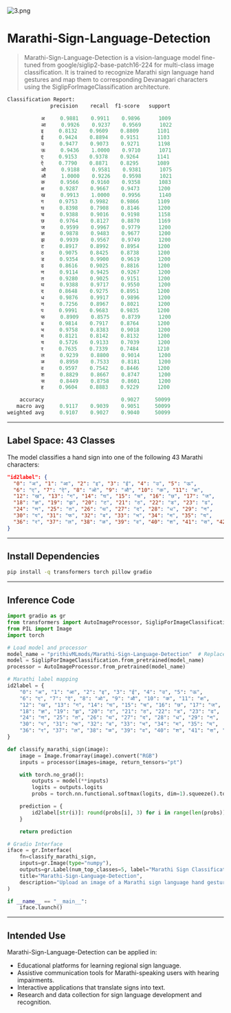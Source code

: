 
![3.png](https://cdn-uploads.huggingface.co/production/uploads/65bb837dbfb878f46c77de4c/LLJF46Rwk7iRR_AOXA5vl.png)

# Marathi-Sign-Language-Detection

> Marathi-Sign-Language-Detection is a vision-language model fine-tuned from google/siglip2-base-patch16-224 for multi-class image classification. It is trained to recognize Marathi sign language hand gestures and map them to corresponding Devanagari characters using the SiglipForImageClassification architecture.

```py
Classification Report:
              precision    recall  f1-score   support

           अ     0.9881    0.9911    0.9896      1009
           आ     0.9926    0.9237    0.9569      1022
           इ     0.8132    0.9609    0.8809      1101
           ई     0.9424    0.8894    0.9151      1103
           उ     0.9477    0.9073    0.9271      1198
           ऊ     0.9436    1.0000    0.9710      1071
           ए     0.9153    0.9378    0.9264      1141
           ऐ     0.7790    0.8871    0.8295      1089
           ओ     0.9188    0.9581    0.9381      1075
           औ     1.0000    0.9226    0.9598      1021
           क     0.9566    0.9160    0.9358      1083
           क्ष     0.9287    0.9667    0.9473      1200
           ख     0.9913    1.0000    0.9956      1140
           ग     0.9753    0.9982    0.9866      1109
           घ     0.8398    0.7908    0.8146      1200
           च     0.9388    0.9016    0.9198      1158
           छ     0.9764    0.8127    0.8870      1169
           ज     0.9599    0.9967    0.9779      1200
           ज्ञ     0.9878    0.9483    0.9677      1200
           झ     0.9939    0.9567    0.9749      1200
           ट     0.8917    0.8992    0.8954      1200
           ठ     0.9075    0.8425    0.8738      1200
           ड     0.9354    0.9900    0.9619      1200
           ढ     0.8616    0.9025    0.8816      1200
           ण     0.9114    0.9425    0.9267      1200
           त     0.9280    0.9025    0.9151      1200
           थ     0.9388    0.9717    0.9550      1200
           द     0.8648    0.9275    0.8951      1200
           ध     0.9876    0.9917    0.9896      1200
           न     0.7256    0.8967    0.8021      1200
           प     0.9991    0.9683    0.9835      1200
           फ     0.8909    0.8575    0.8739      1200
           ब     0.9814    0.7917    0.8764      1200
           भ     0.9758    0.8383    0.9018      1200
           म     0.8121    0.8142    0.8132      1200
           य     0.5726    0.9133    0.7039      1200
           र     0.7635    0.7339    0.7484      1210
           ल     0.9239    0.8800    0.9014      1200
           ळ     0.8950    0.7533    0.8181      1200
           व     0.9597    0.7542    0.8446      1200
           श     0.8829    0.8667    0.8747      1200
           स     0.8449    0.8758    0.8601      1200
           ह     0.9604    0.8883    0.9229      1200

    accuracy                         0.9027     50099
   macro avg     0.9117    0.9039    0.9051     50099
weighted avg     0.9107    0.9027    0.9040     50099
```

---

## Label Space: 43 Classes

The model classifies a hand sign into one of the following 43 Marathi characters:

```json
"id2label": {
  "0": "अ", "1": "आ", "2": "इ", "3": "ई", "4": "उ", "5": "ऊ",
  "6": "ए", "7": "ऐ", "8": "ओ", "9": "औ", "10": "क", "11": "क्ष",
  "12": "ख", "13": "ग", "14": "घ", "15": "च", "16": "छ", "17": "ज",
  "18": "ज्ञ", "19": "झ", "20": "ट", "21": "ठ", "22": "ड", "23": "ढ",
  "24": "ण", "25": "त", "26": "थ", "27": "द", "28": "ध", "29": "न",
  "30": "प", "31": "फ", "32": "ब", "33": "भ", "34": "म", "35": "य",
  "36": "र", "37": "ल", "38": "ळ", "39": "व", "40": "श", "41": "स", "42": "ह"
}
```

---

## Install Dependencies

```bash
pip install -q transformers torch pillow gradio
```

---

## Inference Code

```python
import gradio as gr
from transformers import AutoImageProcessor, SiglipForImageClassification
from PIL import Image
import torch

# Load model and processor
model_name = "prithivMLmods/Marathi-Sign-Language-Detection"  # Replace with actual path
model = SiglipForImageClassification.from_pretrained(model_name)
processor = AutoImageProcessor.from_pretrained(model_name)

# Marathi label mapping
id2label = {
    "0": "अ", "1": "आ", "2": "इ", "3": "ई", "4": "उ", "5": "ऊ",
    "6": "ए", "7": "ऐ", "8": "ओ", "9": "औ", "10": "क", "11": "क्ष",
    "12": "ख", "13": "ग", "14": "घ", "15": "च", "16": "छ", "17": "ज",
    "18": "ज्ञ", "19": "झ", "20": "ट", "21": "ठ", "22": "ड", "23": "ढ",
    "24": "ण", "25": "त", "26": "थ", "27": "द", "28": "ध", "29": "न",
    "30": "प", "31": "फ", "32": "ब", "33": "भ", "34": "म", "35": "य",
    "36": "र", "37": "ल", "38": "ळ", "39": "व", "40": "श", "41": "स", "42": "ह"
}

def classify_marathi_sign(image):
    image = Image.fromarray(image).convert("RGB")
    inputs = processor(images=image, return_tensors="pt")

    with torch.no_grad():
        outputs = model(**inputs)
        logits = outputs.logits
        probs = torch.nn.functional.softmax(logits, dim=1).squeeze().tolist()

    prediction = {
        id2label[str(i)]: round(probs[i], 3) for i in range(len(probs))
    }

    return prediction

# Gradio Interface
iface = gr.Interface(
    fn=classify_marathi_sign,
    inputs=gr.Image(type="numpy"),
    outputs=gr.Label(num_top_classes=5, label="Marathi Sign Classification"),
    title="Marathi-Sign-Language-Detection",
    description="Upload an image of a Marathi sign language hand gesture to identify the corresponding character."
)

if __name__ == "__main__":
    iface.launch()
```

---

## Intended Use

Marathi-Sign-Language-Detection can be applied in:

* Educational platforms for learning regional sign language.
* Assistive communication tools for Marathi-speaking users with hearing impairments.
* Interactive applications that translate signs into text.
* Research and data collection for sign language development and recognition.
